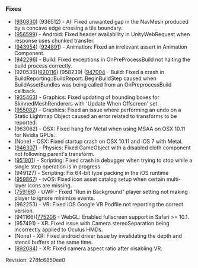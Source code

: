 ### Fixes

*   ([930830](https://issuetracker.unity3d.com/product/unity/issues/guid/930830/)) (936512) - AI: Fixed unwanted gap in the NavMesh produced by a concave edge crossing a tile boundary.
*   ([956599](https://issuetracker.unity3d.com/product/unity/issues/guid/956599/)) - Android: Fixed header availability in UnityWebRequest when response uses chunked transfer.
*   ([943954](https://issuetracker.unity3d.com/product/unity/issues/guid/943954/)) ([924891](https://issuetracker.unity3d.com/product/unity/issues/guid/924891/)) - Animation: Fixed an irrelevant assert in Animation Component.
*   ([942296](https://issuetracker.unity3d.com/product/unity/issues/guid/942296/)) - Build: Fixed exceptions in OnPreProcessBuild not halting the build process correctly.
*   (920536)([920116](https://issuetracker.unity3d.com/product/unity/issues/guid/920116/)) (958239) ([947004](https://issuetracker.unity3d.com/product/unity/issues/guid/947004/) - Build: Fixed a crash in BuildReporting::BuildReport::BeginBuildStep caused when BuildAssetBundles was being called from an OnPreprocessBuild callback.
*   ([935463](https://issuetracker.unity3d.com/product/unity/issues/guid/935463/)) - Graphics: Fixed updating of bounding boxes for SkinnedMeshRenderers with 'Update When Offscreen' set.
*   ([955082](https://issuetracker.unity3d.com/product/unity/issues/guid/955082/)) - Graphics: Fixed an issue where performing an undo on a Static Lightmap Object caused an error related to transforms to be reported.
*   (963062) - OSX: Fixed hang for Metal when using MSAA on OSX 10.11 for Nvidia GPUs.
*   (None) - OSX: Fixed startup crash on OSX 10.11 and iOS 7 with Metal.
*   ([946307](https://issuetracker.unity3d.com/product/unity/issues/guid/946307/)) - Physics: Fixed GameObject with a disabled cloth component not following parent's transform.
*   ([951901](https://issuetracker.unity3d.com/product/unity/issues/guid/951901/)) - Scripting: Fixed crash in debugger when trying to stop while a single step operation is in progress
*   (949127) - Scripting: Fix 64-bit type packing in the iOS runtime
*   ([959867](https://issuetracker.unity3d.com/product/unity/issues/guid/959867/)) - tvOS: Fixed icon asset catalog setup when certain multi-layer icons are missing.
*   ([759166](https://issuetracker.unity3d.com/product/unity/issues/guid/759166/)) - UWP - Fixed "Run in Background" player setting not making player to ignore minimize events.
*   (962253) - VR: Fixed iOS Google VR Podfile not reporting the correct version.
*   (941166)([775206](https://issuetracker.unity3d.com/product/unity/issues/guid/775206/) - WebGL: Enabled fullscreen support in Safari >= 10.1.
*   (957491) - XR: Fixed issue with Camera.stereoSeparation being incorrectly applied to Oculus HMDs.
*   (None) - XR: Fixed android driver issue by invalidating the depth and stencil buffers at the same time.
*   ([892084](https://issuetracker.unity3d.com/product/unity/issues/guid/892084/)) - XR: Fixed camera aspect ratio after disabling VR.

Revision: 278fc6850ee0